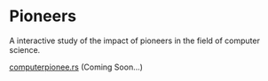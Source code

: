 # Pioneers

A interactive study of the impact of pioneers in the field of computer science.

[computerpionee.rs](https://computerpionee.rs/) (Coming Soon...)
